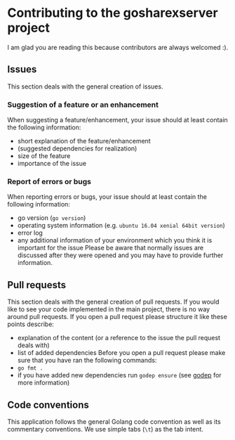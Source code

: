 # Contributing to the gosharexserver project

I am glad you are reading this because contributors are always welcomed :).

## Issues

This section deals with the general creation of issues.

### Suggestion of a feature or an enhancement

When suggesting a feature/enhancement, your issue should at least contain the following information:

- short explanation of the feature/enhancement
- (suggested dependencies for realization)
- size of the feature
- importance of the issue

### Report of errors or bugs

When reporting errors or bugs, your issue should at least contain the following information:

- go version (`go version`)
- operating system information (e.g. `ubuntu 16.04 xenial 64bit version`)
- error log
- any additional information of your environment which you think it is important for the issue
Please be aware that normally issues are discussed after they were opened and you may have to provide further information.

## Pull requests

This section deals with the general creation of pull requests.
If you would like to see your code implemented in the main project, there is no way around pull requests. If you open a pull request please structure it like these points describe:

- explanation of the content (or a reference to the issue the pull request deals with)
- list of added dependencies
Before you open a pull request please make sure that you have ran the following commands:
- `go fmt .`
- if you have added new dependencies run `godep ensure` (see [godep](https://github.com/golang/dep/) for more information)

## Code conventions

This application follows the general Golang code convention as well as its commentary conventions. We use simple tabs (`\t`) as the tab intent.
